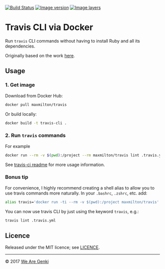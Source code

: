 <!-- markdownlint-disable first-line-h1 -->

[![Build Status](https://travis-ci.org/MaxMilton/docker-travis.svg?branch=master)](https://travis-ci.org/MaxMilton/docker-travis) [![Image version](https://images.microbadger.com/badges/version/maxmilton/travis.svg)](https://microbadger.com/images/maxmilton/travis) [![Image layers](https://images.microbadger.com/badges/image/maxmilton/travis.svg)](https://microbadger.com/images/maxmilton/travis)

# Travis CLI via Docker

Run `travis` CLI commands without having to install Ruby and all its dependencies.

Originally based on the work [here](https://github.com/skandyla/docker-travis-cli).

## Usage

### 1. Get image

Download from Docker Hub:

```bash
docker pull maxmilton/travis
```

Or build locally:

```bash
docker build -t travis-cli .
```

### 2. Run `travis` commands

For example

```bash
docker run --rm -v $(pwd):/project --rm maxmilton/travis lint .travis.yml
```

See [travis-ci readme](https://github.com/travis-ci/travis.rb#readme) for more usage information.

### Bonus tip

For convenience, I highly recommend creating a shell alias to allow you to use travis commands more naturally. In your `.bashrc`, `.zshrc`, etc. add:

```bash
alias travis='docker run -ti --rm -v $(pwd):/project maxmilton/travis'
```

You can now use travis CLI by just using the keyword `travis`, e.g.:

```bash
travis lint .travis.yml
```

## Licence

Released under the MIT licence; see [LICENCE](https://github.com/MaxMilton/docker-travis/blob/master/LICENCE).

-----

© 2017 [We Are Genki](https://wearegenki.com)
